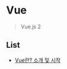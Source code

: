 # Vue

> Vue.js 2


## List

- [Vue란? 소개 및 시작](https://github.com/minw1540/TIL/blob/master/Vue/introduce/)